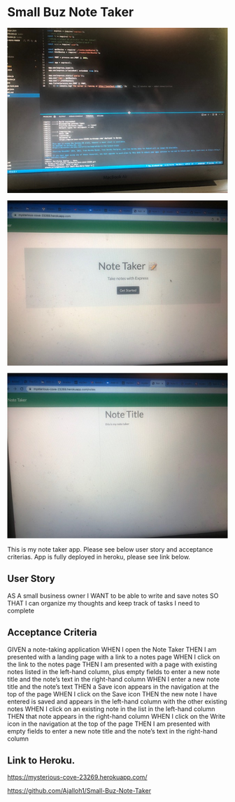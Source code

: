 # Small Buz Note Taker 

![img1](./assets/js/img1.jpg)

![img1](./assets/js/img2.jpg)

![img1](./assets/js/img3.jpg)

This is my note taker app. Please see below user story and acceptance criterias. App is fully deployed in heroku, please see link below.

 ## User Story

AS A small business owner
I WANT to be able to write and save notes
SO THAT I can organize my thoughts and keep track of tasks I need to complete

## Acceptance Criteria


GIVEN a note-taking application
WHEN I open the Note Taker
THEN I am presented with a landing page with a link to a notes page
WHEN I click on the link to the notes page
THEN I am presented with a page with existing notes listed in the left-hand column, plus empty fields to enter a new note title and the note’s text in the right-hand column
WHEN I enter a new note title and the note’s text
THEN a Save icon appears in the navigation at the top of the page
WHEN I click on the Save icon
THEN the new note I have entered is saved and appears in the left-hand column with the other existing notes
WHEN I click on an existing note in the list in the left-hand column
THEN that note appears in the right-hand column
WHEN I click on the Write icon in the navigation at the top of the page
THEN I am presented with empty fields to enter a new note title and the note’s text in the right-hand column


## Link to Heroku.

https://mysterious-cove-23269.herokuapp.com/

https://github.com/Ajalloh1/Small-Buz-Note-Taker